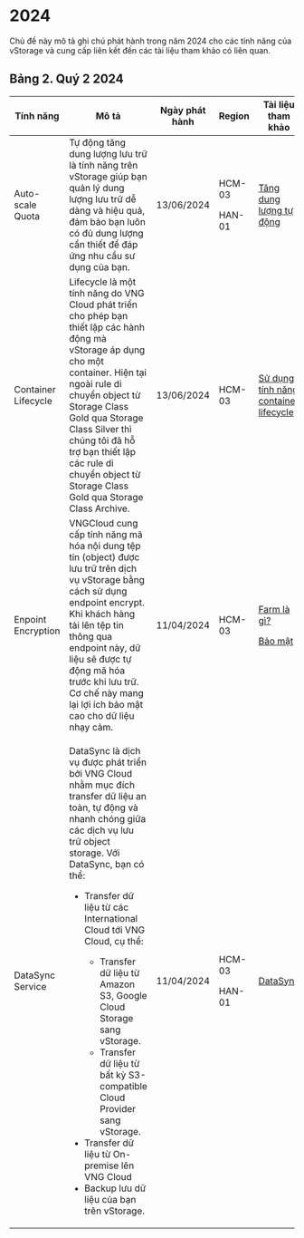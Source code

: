 # 2024

Chủ đề này mô tả ghi chú phát hành trong năm 2024 cho các tính năng của vStorage và cung cấp liên kết đến các tài liệu tham khảo có liên quan.

## Bảng 2. Quý 2 2024 <a href="#id-2024-bang1.quy12024" id="id-2024-bang1.quy12024"></a>

<table data-full-width="true"><thead><tr><th width="219">Tính năng</th><th width="498">Mô tả</th><th width="160">Ngày phát hành</th><th width="110">Region</th><th>Tài liệu tham khảo</th></tr></thead><tbody><tr><td>Auto-scale Quota</td><td>Tự động tăng dung lượng lưu trữ là tính năng trên vStorage giúp bạn quản lý dung lượng lưu trữ dễ dàng và hiệu quả, đảm bảo bạn luôn có đủ dung lượng cần thiết để đáp ứng nhu cầu sư dụng của bạn.</td><td>13/06/2024</td><td><p>HCM-03</p><p>HAN-01</p></td><td><a href="../cac-tinh-nang-cua-vstorage/lam-viec-voi-project/tang-dung-luong-tu-dong.md">Tăng dung lượng tự động</a></td></tr><tr><td>Container Lifecycle</td><td>Lifecycle là một tính năng do VNG Cloud phát triển cho phép bạn thiết lập các hành động mà vStorage áp dụng cho một container. Hiện tại ngoài rule di chuyển object từ Storage Class Gold qua Storage Class Silver thì chúng tôi đã hỗ trợ bạn thiết lập các rule di chuyển object từ Storage Class Gold qua Storage Class Archive.</td><td>13/06/2024</td><td>HCM-03</td><td><a href="../cac-tinh-nang-cua-vstorage/lam-viec-voi-container/su-dung-tinh-nang-container-lifecycle.md">Sử dụng tính năng container lifecycle</a></td></tr><tr><td>Enpoint Encryption</td><td>VNGCloud cung cấp tính năng mã hóa nội dung tệp tin (object) được lưu trữ trên dịch vụ vStorage bằng cách sử dụng endpoint encrypt. Khi khách hàng tải lên tệp tin thông qua endpoint này, dữ liệu sẽ được tự động mã hóa trước khi lưu trữ. Cơ chế này mang lại lợi ích bảo mật cao cho dữ liệu nhạy cảm.</td><td>11/04/2024</td><td>HCM-03</td><td><p><a href="https://docs.vngcloud.vn/vng-cloud-document/v/vn/vstorage/vstorage-hcm03/vstorage-la-gi/farm-la-gi">Farm là gì?</a></p><p><a href="https://docs.vngcloud.vn/vng-cloud-document/v/vn/vstorage/vstorage-hcm03/bao-mat-security/bao-mat-du-lieu-luu-tru-tren-vstorage">Bảo mật</a><br></p></td></tr><tr><td>DataSync Service</td><td><p>DataSync là dịch vụ được phát triển bởi VNG Cloud nhằm mục đích transfer dữ liệu an toàn, tự động và nhanh chóng giữa các dịch vụ lưu trữ object storage. Với DataSync, bạn có thể:</p><ul><li><p>Transfer dữ liệu từ các International Cloud tới VNG Cloud, cụ thể:</p><ul><li>Transfer dữ liệu từ Amazon S3, Google Cloud Storage sang vStorage.</li><li>Transfer dữ liệu từ bất kỳ S3-compatible Cloud Provider sang vStorage.</li></ul></li><li>Transfer dữ liệu từ On-premise lên VNG Cloud</li><li>Backup lưu dữ liệu của bạn trên vStorage.</li></ul></td><td>11/04/2024</td><td><p>HCM-03</p><p>HAN-01</p></td><td><a href="../../../datasync/">DataSync</a></td></tr></tbody></table>
